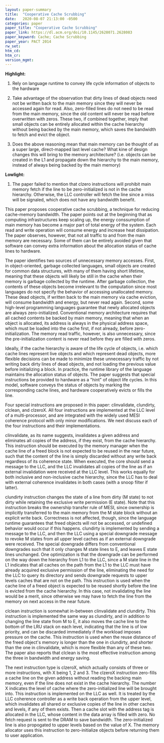 ```yaml
---
layout: paper-summary
title:  "Cooperative Cache Scrubbing"
date:   2020-08-07 21:13:00 -0500
categories: paper
paper_title: "Cooperative Cache Scrubbing"
paper_link: https://dl.acm.org/doi/10.1145/2628071.2628083
paper_keyword: Cache; Cache Scrubbing
paper_year: PACT 2014
rw_set:
htm_cd:
htm_cr:
version_mgmt:
---
```


**Highlight:**

1. Rely on language runtime to convey life cycle information of objects to the hardware

2. Take advantage of the observation that dirty lines of dead objects need not be written back to the main memory since
   they will never be accessed again for read. Also, zero-filled lines do not need to be read from the main memory, since
   the old content will never be read before overwritten with zeros. 
   These two, if combined together, imply that small objects can be entirely allocated within the cache hierarchy without
   being backed by the main memory, which saves the bandwidth to fetch and evict the object.

3. Does the above reasoning mean that main memory can be thought of as a super large, direct-mapped last level cache?
   What kine of design changes this will bring to the memory architecture? (i.e. objects can be created in the L1
   and propagate down the hierarchy to the main memory, instead of always being backed by the main memory)

**Lowlight:**

1. The paper failed to mention that clzero instructions will prohibit main memory fetch if the line to be zero-initialized
   is not in the cache hierarchy. Otherwise, the LLC controller will fetch the line since a miss will be signaled, which 
   does not have any bandwidth benefit.

This paper proposes cooperative cache scrubbing, a technique for reducing cache-memory bandwidth. The paper points out
at the beginning that as computing infrastructures keep scaling up, the energy conssumption of main memory has become
a major part of total energy of the system. Each read and write operation will consume energy and increase heat dissipation. 
The paper observes, however, that not all traffic to and from the main memory are necessary. Some of them can be entirely
avoided given that software can convey extra information about the allocation status of cache lines to hardware. 

The paper identifies two sources of unnecessary memory accesses. First, in object-oriented, garbage collected languages,
small objects are created for common data structures, with many of them having short lifetime, meaning that these 
objects will likely be still in the cache when their memory is garbage collected by the runtime. After garbage collection,
the contents of these objects become irrelevant to the computation since most languages do not specify the behavior of
accessing unallocated memory. These dead objects, if written back to the main memory via cache eviction, will consume
bandwidth and energy, but never read again.
Second, some high-level programming languages guarantee that newly allocated objects are always zero-initialized.
Conventional memory architecture requires that all cached contents be backed by main memory, meaning that when
an object is allocated, its address is always in the physical address space, which must be loaded into the cache first,
if not already, before zero-initialization. The memory read traffic, however, is also unnecessary, since the 
pre-initialization content is never read before they are filled with zeros. 

Ideally, if the cache hierarchy is aware of the life cycle of objects, i.e. which cache lines represent live objects
and which represent dead objects, more flexible decisions can be made to minimize these unnecessary traffic by not
writing back dirty lines of dead objects, and not loading the previous value before initializing a block. In practice,
the runtime library of the language maintains the allocation status of objects. The paper suggests that special
instructions be provided to hardware as a "hint" of object life cycles. In this model, software conveys the status of
objects by marking the corresponding cache lines, and hardware cooperatively evicts or fills the line.

Four special instructions are proposed in this paper: clinvalidate, clundirty, clclean, and clzeroX. All four instructions
are implemented at the LLC level of a multi-processor, and are integrated with the widely used MESI coherence protocol
with only minor modifications. We next discuss each of the four instructions and their implementations.

clinvalidate, as its name suggests, invalidates a given address and eliminates all copies of the address, if they exist,
from the cache hierarchy. This instruction should be executed by the memory manager when the cache line of a freed block
is not expected to be reused in the near future, such that the content of the line is simply discarded without any write
back regardless of its coherence state. When executed, the core should send a message to the LLC, and the LLC invalidates
all copies of the line as if an external invalidation were received at the LLC level. This works equally for both inclusive
and non-inclusive cache hierarchy, since the LLC has to deal with external coherence invalidates in both cases (with a 
snoop filter if latter).

clundirty instruction changes the state of a line from dirty (M state) to not dirty while retaining the exclusive write
permission (E state). Note that this instruction breaks the ownership transfer rule of MESI, since ownership is
implicitly transferred to the main memory from the M state block without an explicit write back. Correctness is not 
affected, though, since the language runtime guarantees that freed objects will not be accessed, or undefined
behavior would occur if this happens. clundirty is implemented by sending a message to the LLC, and then the LLC using
a special downgrade message to revoke M states from all upper level caches as if an external downgrade were received.
The special downgrade differs from conventional downgrades such that it only changes M state lines to E, and leaves
E state lines unchanged. One optimization is that the downgrade can be performed on the way down the hierarchy from L1
to the LLC, since a M state line in the L1 indicates that all caches on the path from the L1 to the LLC must have already
acquired exclusive permission of the line, eliminating the need for the LLC to query its directory and sends downgrade
requests to upper levels caches that are not on the path.
This instruction is used when the cache line of a freed object is expected to be reused shortly before the line is
evicted from the cache hierarchy. In this case, not invalidating the line would be a merit, since otherwise we may
have to fetch the line from the memory on next access in the near future.

clclean instruction is somewhat in-between clinvalidate and clundirty. This instruction is implemented the same way as
clundirty, and in addition to changing the line state from M to E, it also moves the cache line to the bottom of the 
LRU stack on each level, indicating that the line is of low priority, and can be discarded immediately if the workload
imposes pressure on the cache. This instruction is used when the reuse distance of the freed object's memory is longer than
the one in clundirty, and shorter than the one in clinvalidate, which is more flexible than any of these two. The paper
also reports that clclean is the most effective instruction among the three in bandwidth and energy saving.

The next instruction type is clzeroX, which actually consists of three or more instructions, with X being 1, 2 and 3.
The clzeroX instruction zero-fills a cache line on the given address without reading the backing main memory, even if
the line does not exist in the cache hierarchy. The number X indicates the level of cache where the zero-initialized
line will be brought into. This instruction is implemented on the LLC as well. It is treated by the LLC coherence controller
as a write back operation from the upper level, which invalidates all shared or exclusive copies of the line in other 
caches and levels, if any of them exists. Then a cache slot with the address tag is allocated in the LLC, whose content
in the data array is filled with zero. No fetch request is sent to the DRAM to save bandwidth. The zero-initialized line
is also propogated to upper levels based on the value of X. The memory allocator uses this instruction to zero-initialize
objects before returning them to user application.
